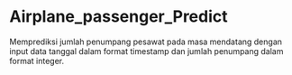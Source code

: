 # Airplane_passenger_Predict

Memprediksi jumlah penumpang pesawat pada masa mendatang dengan input data tanggal dalam format timestamp dan jumlah penumpang dalam format integer.